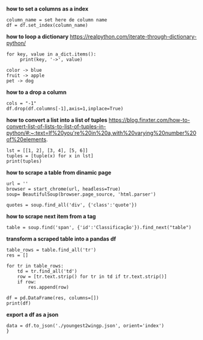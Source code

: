 **how to set a columns as a index** 

    column_name = set here de column name 
    df = df.set_index(column_name)

**how to loop a dictionary** 
	https://realpython.com/iterate-through-dictionary-python/
	
    for key, value in a_dict.items():
	     print(key, '->', value)
  
    color -> blue
    fruit -> apple
    pet -> dog


**how to a drop a column**

    cols = "-1"
    df.drop(df.columns[-1],axis=1,inplace=True)

**how to convert a list into a list of tuples**
https://blog.finxter.com/how-to-convert-list-of-lists-to-list-of-tuples-in-python/#:~:text=If%20you're%20in%20a,with%20varying%20number%20of%20elements.

    lst = [[1, 2], [3, 4], [5, 6]]
    tuples = [tuple(x) for x in lst]
    print(tuples)


**how to scrape a table from dinamic page** 

    url = ''
    browser = start_chrome(url, headless=True)
    soup= BeautifulSoup(browser.page_source, 'html.parser')
    
    quotes = soup.find_all('div', {'class':'quote'})
**how to scrape next item from a tag** 

    table = soup.find('span', {'id':'Classificação'}).find_next("table")

**transform a scraped table into a pandas df** 

    table_rows = table.find_all('tr')
    res = []
    
    for tr in table_rows:
        td = tr.find_all('td')
        row = [tr.text.strip() for tr in td if tr.text.strip()]
        if row:
            res.append(row)
            
    df = pd.DataFrame(res, columns=[])
    print(df)

**export a df as a json** 
```
data = df.to_json('./youngest2wingp.json', orient='index')
}
```
